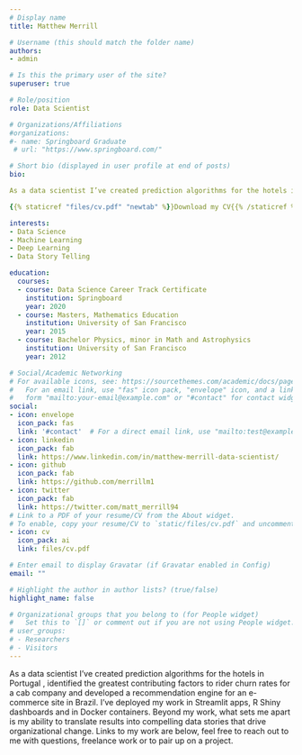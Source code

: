 ```yaml
---
# Display name
title: Matthew Merrill

# Username (this should match the folder name)
authors: 
- admin

# Is this the primary user of the site?
superuser: true

# Role/position
role: Data Scientist

# Organizations/Affiliations
#organizations:
#- name: Springboard Graduate
 # url: "https://www.springboard.com/"

# Short bio (displayed in user profile at end of posts)
bio: 

As a data scientist I’ve created prediction algorithms for the hotels in Portugal, identified the greatest contributing factors to rider churn rates for a cab company and developed a recommendation engine for an e-commerce site in Brazil. I’ve deployed my work in Streamlit apps, R Shiny dashboards and in Docker containers. Beyond my work, what sets me apart is my ability to translate results into compelling data stories that drive organizational change. Links to my work are below, feel free to reach out to me with questions, freelance work or to pair up on a project.  

{{% staticref "files/cv.pdf" "newtab" %}}Download my CV{{% /staticref %}}

interests:
- Data Science
- Machine Learning
- Deep Learning
- Data Story Telling

education:
  courses:
  - course: Data Science Career Track Certificate
    institution: Springboard
    year: 2020
  - course: Masters, Mathematics Education
    institution: University of San Francisco
    year: 2015
  - course: Bachelor Physics, minor in Math and Astrophysics
    institution: University of San Francisco
    year: 2012

# Social/Academic Networking
# For available icons, see: https://sourcethemes.com/academic/docs/page-builder/#icons
#   For an email link, use "fas" icon pack, "envelope" icon, and a link in the
#   form "mailto:your-email@example.com" or "#contact" for contact widget.
social:
- icon: envelope
  icon_pack: fas
  link: '#contact'  # For a direct email link, use "mailto:test@example.org".
- icon: linkedin
  icon_pack: fab
  link: https://www.linkedin.com/in/matthew-merrill-data-scientist/
- icon: github
  icon_pack: fab
  link: https://github.com/merrillm1
- icon: twitter
  icon_pack: fab
  link: https://twitter.com/matt_merrill94
# Link to a PDF of your resume/CV from the About widget.
# To enable, copy your resume/CV to `static/files/cv.pdf` and uncomment the lines below.
- icon: cv
  icon_pack: ai
  link: files/cv.pdf

# Enter email to display Gravatar (if Gravatar enabled in Config)
email: ""

# Highlight the author in author lists? (true/false)
highlight_name: false

# Organizational groups that you belong to (for People widget)
#   Set this to `[]` or comment out if you are not using People widget.
# user_groups:
# - Researchers
# - Visitors
---
```


As a data scientist I’ve created prediction algorithms for the hotels in Portugal , identified the greatest contributing factors to rider churn rates for a cab company and developed a recommendation engine for an e-commerce site in Brazil. I’ve deployed my work in Streamlit apps, R Shiny dashboards and in Docker containers. Beyond my work, what sets me apart is my ability to translate results into compelling data stories that drive organizational change. Links to my work are below, feel free to reach out to me with questions, freelance work or to pair up on a project. 
